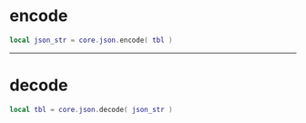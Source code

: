 # encode

```lua
local json_str = core.json.encode( tbl )
```

---

# decode

```lua
local tbl = core.json.decode( json_str )
```
